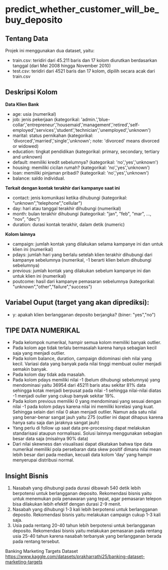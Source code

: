 # predict_whether_customer_will_be_buy_deposito
## Tentang Data

Projek ini menggunakan dua dataset, yaitu:

- train.csv: teridiri dari 45.211 baris dan 17 kolom diurutkan berdasarkan tanggal (dari Mei 2008 hingga November 2010)
- test.csv: teridiri dari 4521 baris dan 17 kolom, dipilih secara acak dari train.csv

##  Deskripsi Kolom
**Data Klien Bank**
- age: usia (numerikal)
- job: jenis pekerjaan (kategorikal: 'admin.','blue-collar','entrepreneur','housemaid','management','retired','self-employed','services','student','technician','unemployed','unknown')
- marital: status pernikahan (kategorikal: 'divorced','married','single','unknown'; note: 'divorced' means divorced or widowed)
- education: tingkat pendidikan (kategorikal: primary, secondary, tertiary and unknown)
- default: memiliki kredit sebelumnya? (kategorikal: 'no','yes','unknown')
- housing: memiliki cicilan rumah? (kategorikal: 'no','yes','unknown')
- loan: memiliki pinjaman pribadi? (kategorikal: 'no','yes','unknown')
- balance: saldo individual.

**Terkait dengan kontak terakhir dari kampanye saat ini**
- contact: jenis komunikasi ketika dihubungi (kategorikal: "unknown","telephone","cellular")
- day: hari atau tanggal terakhir dihubungi (numerikal)
- month: bulan terakhir dihubungi (kategorikal: "jan", "feb", "mar", …, "nov", "dec")
- duration: durasi kontak terakhir, dalam detik (numeric)

**Kolom lainnya**
- campaign: jumlah kontak yang dilakukan selama kampanye ini dan untuk klien ini (numerikal)
- pdays: jumlah hari yang berlalu setelah klien terakhir dihubungi dari kampanye sebelumnya (numerikal, -1 berarti klien belum dihubungi sebelumnya)
- previous: jumlah kontak yang dilakukan sebelum kampanye ini dan untuk klien ini (numerikal)
- poutcome: hasil dari kampanye pemasaran sebelumnya (kategorikal: "unknown","other","failure","success")

## Variabel Ouput (target yang akan diprediksi):
- y: apakah klien berlangganan deposito berjangka? (biner: "yes","no")

## TIPE DATA NUMERIKAL
- Pada kelompok numerikal, hampir semua kolom memiliki banyak outlier.  
- Pada kolom age tidak terlalu bermasalah karena hanya sebagian kecil saja yang menjadi outlier.  
- Pada kolom balance, duration, campaign didominasi oleh nilai yang kecil. Variasi data yang banyak pada nilai tinggi membuat oulier menjadi semakin banyak.  
- Pada kolom day tidak ada masalah.  
- Pada kolom pdays memiliki nilai -1 (belum dihubungi sebelumnya) yang mendominasi yaitu 36954 dari 45211 baris atau sekitar 81% data sehingga kotak menjadi berpusat pada nilai -1 sehingga nilai-nilai diatas -1 menjadi oulier yang cukup banyak sekitar 19%.  
- Pada kolom previous memiliki 0 yang mendominasi yang sesuai dengan nilai -1 pada kolom pdays karena nilai ini memiliki korelasi yang kuat. Sehingga selain dari nilai 0 akan menjadi outlier. Namun ada satu nilai yang benar-benar sangat jauh yaitu 275 (outlier ini dapat dihapus karena hanya satu saja dan jaraknya sangat jauh)   
- Yang perlu di follow up saat data pre-processing dapat melakukan standarisasi ataupun normalisasi. Solusi lainnya menggunakan sebagian besar data saja (misalnya 90% data)
- Dari nilai skewness dan visualisasi dapat dikatakan bahwa tipe data numerikal memiliki pola persebaran data skew positif dimana nilai mean lebih besar dari pada median, kecuali data kolom 'day' yang hampir menyerupai distribusi normal.


## **Insight Bisnis**
1. Nasabah yang dihubungi pada durasi dibawah 540 detik lebih berpotensi untuk berlangganan deposito. Rekomendasi bisnis yaitu untuk menemukan pola penawaran yang tepat, agar pemasaran telepon bisa dilakukan lebih efektif dengan durasi 2-9 menit.
2. Nasabah yang dihubungi 1-3 kali lebih berpotensi untuk berlangganan deposito. Rekomendasi bisnis yaitu melakukan campaign cukup 1-3 kali saja.
3. Usia pada rentang 20-40 tahun lebih berpotensi untuk berlangganan deposito. Rekomendasi bisnis yaitu melakukan pemasaran pada rentang usia 25-40 tahun karena nasabah terbanyak yang berlangganan berada pada rentang tersebut.


Banking Marketing Targets Dataset
https://www.kaggle.com/datasets/prakharrathi25/banking-dataset-marketing-targets
